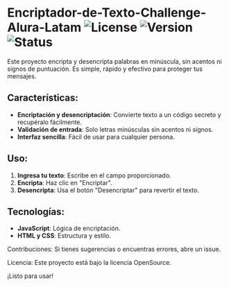 # Encriptador-de-Texto-Challenge-Alura-Latam ![License](https://img.shields.io/badge/License-OpenSource-blue.svg) ![Version](https://img.shields.io/badge/Version-1.0.0-blue.svg) ![Status](https://img.shields.io/badge/Status-Completed-green.svg)

Este proyecto encripta y desencripta palabras en minúscula, sin acentos ni signos de puntuación. Es simple, rápido y efectivo para proteger tus mensajes.

## Características:

- **Encriptación y desencriptación**: Convierte texto a un código secreto y recupéralo fácilmente.
- **Validación de entrada**: Solo letras minúsculas sin acentos ni signos.
- **Interfaz sencilla**: Fácil de usar para cualquier persona.

## Uso:

1. **Ingresa tu texto**: Escribe en el campo proporcionado.
2. **Encripta**: Haz clic en "Encriptar".
3. **Desencripta**: Usa el botón "Desencriptar" para revertir el texto.

## Tecnologías:

- **JavaScript**: Lógica de encriptación.
- **HTML y CSS**: Estructura y estilo.

Contribuciones:
Si tienes sugerencias o encuentras errores, abre un issue.

Licencia:
Este proyecto está bajo la licencia OpenSource.

¡Listo para usar!
